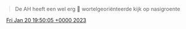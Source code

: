 > De AH heeft een wel erg 🥕 wortelgeoriënteerde kijk op nasigroente

<img src="../../media/tweet.ico" width="12" /> [Fri Jan 20 19:50:05 +0000 2023](https://twitter.com/DromerDenker/status/1616523478890414086)